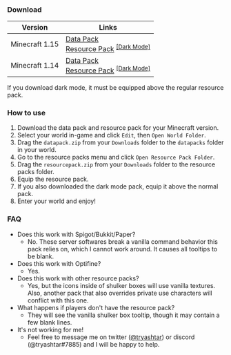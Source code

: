 ### Download
|Version|Links|
|-|-|
|Minecraft 1.15|[Data Pack](https://minhaskamal.github.io/DownGit/#/home?url=https://github.com/tryashtar/shulker-preview/tree/1.15/datapack&rootDirectory=false)<br>[Resource Pack](https://minhaskamal.github.io/DownGit/#/home?url=https://github.com/tryashtar/shulker-preview/tree/1.15/resourcepack&rootDirectory=false) <sup>[[Dark Mode]](https://minhaskamal.github.io/DownGit/#/home?url=https://github.com/tryashtar/shulker-preview/tree/1.15/resourcepack_dark&rootDirectory=false)</sup>|
|Minecraft 1.14|[Data Pack](https://minhaskamal.github.io/DownGit/#/home?url=https://github.com/tryashtar/shulker-preview/tree/1.14/datapack&rootDirectory=false)<br>[Resource Pack](https://minhaskamal.github.io/DownGit/#/home?url=https://github.com/tryashtar/shulker-preview/tree/1.14/resourcepack&rootDirectory=false) <sup>[[Dark Mode]](https://minhaskamal.github.io/DownGit/#/home?url=https://github.com/tryashtar/shulker-preview/tree/1.14/resourcepack_dark&rootDirectory=false)</sup>|
If you download dark mode, it must be equipped above the regular resource pack.

### How to use
1. Download the data pack and resource pack for your Minecraft version.
2. Select your world in-game and click `Edit`, then `Open World Folder`.
3. Drag the `datapack.zip` from your `Downloads` folder to the `datapacks` folder in your world.
4. Go to the resource packs menu and click `Open Resource Pack Folder`.
5. Drag the `resourcepack.zip` from your `Downloads` folder to the resource packs folder.
6. Equip the resource pack.
7. If you also downloaded the dark mode pack, equip it above the normal pack.
8. Enter your world and enjoy!

### FAQ
* Does this work with Spigot/Bukkit/Paper?
   * No. These server softwares break a vanilla command behavior this pack relies on, which I cannot work around. It causes all tooltips to be blank.
* Does this work with Optifine?
   * Yes.
* Does this work with other resource packs?
   * Yes, but the icons inside of shulker boxes will use vanilla textures. Also, another pack that also overrides private use characters will conflict with this one.
* What happens if players don't have the resource pack?
   * They will see the vanilla shulker box tooltip, though it may contain a few blank lines.
* It's not working for me!
   * Feel free to message me on twitter ([@tryashtar](https://twitter.com/tryashtar)) or discord (@tryashtar#7885) and I will be happy to help.
